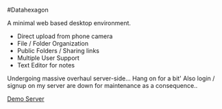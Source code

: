 #Datahexagon

A minimal web based desktop environment.

- Direct upload from phone camera
- File / Folder Organization
- Public Folders / Sharing links
- Multiple User Support
- Text Editor for notes

Undergoing massive overhaul server-side... Hang on for a bit'
Also login / signup on my server are down for maintenance as a consequence..

[Demo Server](http://datahexagon.com "Demo Server")
